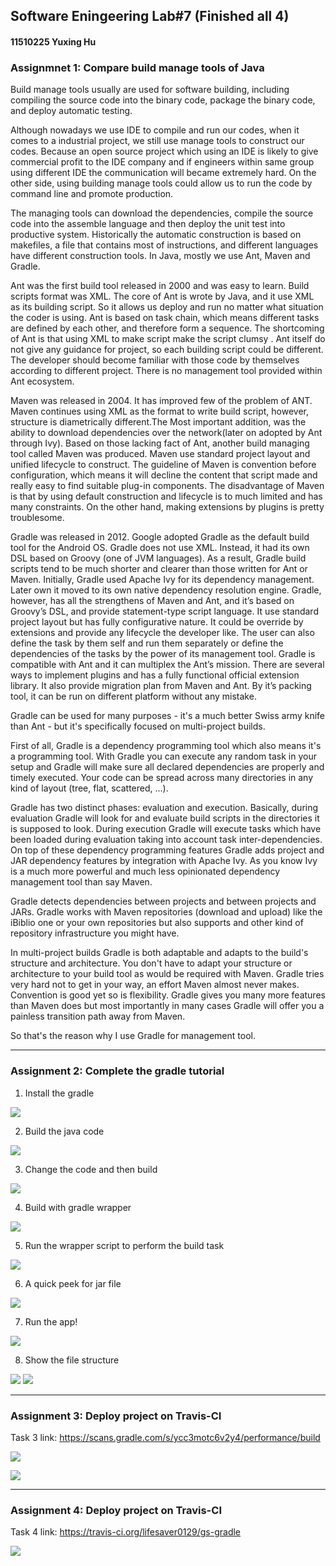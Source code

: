 ## Software Eningeering Lab#7 (Finished all 4)

#### 11510225 Yuxing Hu

### Assignmnet 1: Compare build manage tools of Java

Build manage tools usually are used for software building,
including compiling the source code into the binary code,
package the binary code, and deploy automatic testing.

Although nowadays we use IDE to compile and run our 
codes, when it comes to a industrial project, we still use
manage tools to construct our codes. Because an open
source project which using an IDE is likely to give 
commercial profit to the IDE company and if engineers
within same group using different IDE the communication
will became extremely hard. On the other side, using
building manage tools could allow us to run the code by
command line and promote production.

The managing tools can download the dependencies,
compile the source code into the assemble language and
then deploy the unit test into productive system. Historically
the automatic construction is based on makefiles, a file that
contains most of instructions, and different languages have
different construction tools. In Java, mostly we use Ant,
Maven and Gradle.

Ant was the first build tool released in 2000 and was easy to learn. Build scripts format was XML.
The core of Ant is wrote by Java, and it use XML as its
building script. So it allows us deploy and run no matter
what situation the coder is using. Ant is based on task 
chain, which means different tasks are defined by each
other, and therefore form a sequence. The shortcoming of 
Ant is that using XML to make script make the script 
clumsy . Ant itself do not give any guidance for project,
so each building script could be different. The developer
should become familiar with those code by themselves
according to different project. There is no management
tool provided within Ant ecosystem.

Maven was released in 2004. It has improved few of the problem of ANT. Maven continues using XML as the format to write build script, however, structure is diametrically different.The Most important addition, was the ability to download dependencies over the network(later on adopted by Ant through Ivy).
Based on those lacking fact of Ant, another build managing
tool called Maven was produced. Maven use standard
project layout and unified lifecycle to construct. The guideline
of Maven is convention before configuration, which means it
will decline the content that script made and really easy to
find suitable plug-in components. The disadvantage of 
Maven is that by using default construction and lifecycle is
to much limited and has many constraints. On the other
hand, making extensions by plugins is pretty troublesome.

Gradle was released in 2012. Google adopted Gradle as the default build tool for the Android OS. Gradle does not use XML. Instead, it had its own DSL based on Groovy (one of JVM languages). As a result, Gradle build scripts tend to be much shorter and clearer than those written for Ant or Maven.
Initially, Gradle used Apache Ivy for its dependency management. Later own it moved to its own native dependency resolution engine.
Gradle, however, has all the strengthens of Maven and Ant,
and it’s based on Groovy’s DSL, and provide statement-type
script language. It use standard project layout but has fully
configurative nature. It could be override by extensions and
provide any lifecycle the developer like. The user can also 
define the task by them self and run them separately or
define the dependencies of the tasks by the power of its
management tool. Gradle is compatible with Ant and it can
multiplex the Ant’s mission. There are several ways to
implement plugins and has a fully functional official extension
library. It also provide migration plan from Maven and Ant.
By it’s packing tool, it can be run on different platform
without any mistake.

Gradle can be used for many purposes - it's a much better
Swiss army knife than Ant - but it's specifically focused on multi-project builds.

First of all, Gradle is a dependency programming tool 
which also means it's a programming tool. With Gradle you
can execute any random task in your setup and Gradle will
make sure all declared dependencies are properly and 
timely executed. Your code can be spread across many 
directories in any kind of layout (tree, flat, scattered, ...).

Gradle has two distinct phases: evaluation and execution. Basically, during evaluation Gradle will look for and evaluate build scripts in the directories it is supposed to look. During execution Gradle will execute tasks which have been loaded during evaluation taking into account task inter-dependencies.
On top of these dependency programming features Gradle adds project and JAR dependency features by integration with Apache Ivy. As you know Ivy is a much more powerful and much less opinionated dependency management tool than say Maven.

Gradle detects dependencies between projects and between projects and JARs. Gradle works with Maven repositories (download and upload) like the iBiblio one or your own repositories but also supports and other kind of repository infrastructure you might have.

In multi-project builds Gradle is both adaptable and adapts to the build's structure and architecture. You don't have to adapt your structure or architecture to your build tool as would be required with Maven.
Gradle tries very hard not to get in your way, an effort Maven almost never makes. Convention is good yet so is flexibility. Gradle gives you many more features than Maven does but most importantly in many cases Gradle will offer you a painless transition path away from Maven.

So that's the reason why I use Gradle for management tool.

---

### Assignment 2: Complete the gradle tutorial

1. Install the gradle

 ![](1.png)

2. Build the java code

 ![](3.png)

3. Change the code and then build

 ![](2.png)

4. Build with gradle wrapper

 ![](4.png)

5. Run the wrapper script to perform the build task

 ![](5.png)

6. A quick peek for jar file
 
 ![](6.png)

7. Run the app!

 ![](7.png)

8. Show the file structure

 ![](8.png)
 ![](9.png)

---

### Assignment 3: Deploy project on Travis-CI

Task 3 link: https://scans.gradle.com/s/ycc3motc6v2y4/performance/build

![](14.png)

![](15.png)

---

### Assignment 4: Deploy project on Travis-CI

Task 4 link: https://travis-ci.org/lifesaver0129/gs-gradle

![](10.png)



